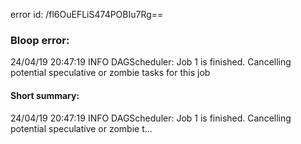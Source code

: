 error id: /fl6OuEFLiS474POBIu7Rg==
### Bloop error:

24/04/19 20:47:19 INFO DAGScheduler: Job 1 is finished. Cancelling potential speculative or zombie tasks for this job
#### Short summary: 

24/04/19 20:47:19 INFO DAGScheduler: Job 1 is finished. Cancelling potential speculative or zombie t...